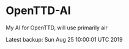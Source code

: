 # OpenTTD-AI
My AI for OpenTTD, will use primarily air

Latest backup: Sun Aug 25 10:00:01 UTC 2019
